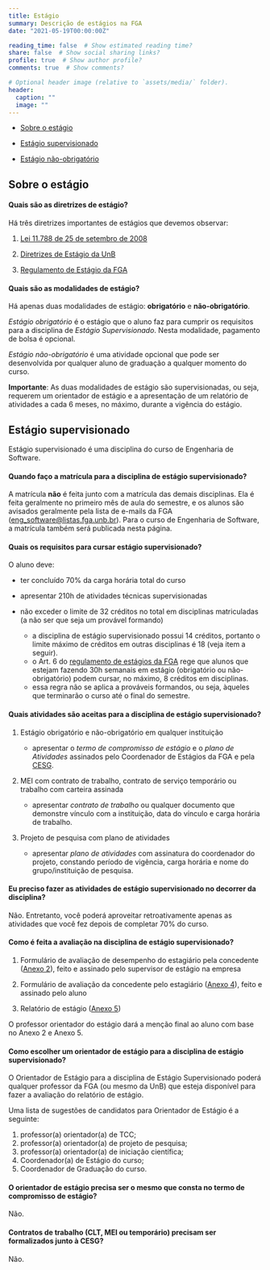 ```yaml
---
title: Estágio
summary: Descrição de estágios na FGA
date: "2021-05-19T00:00:00Z"

reading_time: false  # Show estimated reading time?
share: false  # Show social sharing links?
profile: true  # Show author profile?
comments: true  # Show comments?

# Optional header image (relative to `assets/media/` folder).
header:
  caption: ""
  image: ""
---
```


* [Sobre o estágio](#sobre-o-estágio)

* [Estágio supervisionado](#estágio-supervisionado)

* [Estágio não-obrigatório](#estágio-não-obrigatório)

## Sobre o estágio

#### Quais são as diretrizes de estágio?

Há três diretrizes importantes de estágios que devemos observar:

1. [Lei 11.788 de 25 de setembro de 2008](http://www.planalto.gov.br/ccivil_03/_ato2007-2010/2008/lei/l11788.htm)

2. [Diretrizes de Estágio da UnB](http://www.deg.unb.br/images/Diretorias/DAIA/cesg/arquivos_gerais/Diretrizes_de_Est%C3%A1gio_da_UnB_1.pdf)

3. [Regulamento de Estágio da FGA](regulamento_estagio_fga.pdf)

#### Quais são as modalidades de estágio?

Há apenas duas modalidades de estágio: **obrigatório** e **não-obrigatório**.

*Estágio obrigatório* é o estágio que o aluno faz para cumprir os requisitos para a disciplina de *Estágio Supervisionado*. Nesta modalidade, pagamento de bolsa é opcional.

*Estágio não-obrigatório* é uma atividade opcional que pode ser desenvolvida por qualquer aluno de graduação a qualquer momento do curso.

**Importante**: As duas modalidades de estágio são supervisionadas, ou seja, requerem um orientador de estágio e a apresentação de um relatório de atividades a cada 6 meses, no máximo, durante a vigência do estágio.

## Estágio supervisionado

Estágio supervisionado é uma disciplina do curso de Engenharia de Software.

#### Quando faço a matrícula para a disciplina de estágio supervisionado?

A matrícula **não** é feita junto com a matrícula das demais disciplinas. Ela é feita geralmente no primeiro mês de aula do semestre, e os alunos são avisados geralmente pela lista de e-mails da FGA (eng_software@listas.fga.unb.br). Para o curso de Engenharia de Software, a matrícula também será publicada nesta página.

#### Quais os requisitos para cursar estágio supervisionado?

O aluno deve:
* ter concluído 70% da carga horária total do curso

* apresentar 210h de atividades técnicas supervisionadas

* não exceder o limite de 32 créditos no total em disciplinas matriculadas (a não ser que seja um provável formando)
	- a disciplina de estágio supervisionado possui 14 créditos, portanto o limite máximo de créditos em outras disciplinas é 18 (veja item a seguir).
	- o Art. 6 do [regulamento de estágios da FGA](regulamento_estagio_fga.pdf) rege que alunos que estejam fazendo 30h semanais em estágio (obrigatório ou não-obrigatório) podem cursar, no máximo, 8 créditos em disciplinas.
	- essa regra não se aplica a prováveis formandos, ou seja, àqueles que terminarão o curso até o final do semestre.


#### Quais atividades são aceitas para a disciplina de estágio supervisionado?

1. Estágio obrigatório e não-obrigatório em qualquer instituição
	- apresentar o *termo de compromisso de estágio* e o *plano de Atividades* assinados pelo Coordenador de Estágios da FGA e pela [CESG](http://www.deg.unb.br/a-coordenacao).

2. MEI com contrato de trabalho, contrato de serviço temporário ou trabalho com carteira assinada
	- apresentar *contrato de trabalho* ou qualquer documento que demonstre vínculo com a instituição, data do vínculo e carga horária de trabalho.

3. Projeto de pesquisa com plano de atividades
	- apresentar *plano de atividades* com assinatura do coordenador do projeto, constando período de vigência, carga horária e nome do grupo/instituição de pesquisa.

#### Eu preciso fazer as atividades de estágio supervisionado no decorrer da disciplina?

Não. Entretanto, você poderá aproveitar retroativamente apenas as atividades que você fez depois de completar 70% do curso.

#### Como é feita a avaliação na disciplina de estágio supervisionado?

1. Formulário de avaliação de desempenho do estagiário pela concedente ([Anexo 2](anexos/anexo2.docx)), feito e assinado pelo supervisor de estágio na empresa

2. Formulário de avaliação da concedente pelo estagiário ([Anexo 4](anexos/anexo4.docx)), feito e assinado pelo aluno

3. Relatório de estágio ([Anexo 5](anexos/anexo5.pdf))

O professor orientador do estágio dará a menção final ao aluno com base no Anexo 2 e Anexo 5.

#### Como escolher um orientador de estágio para a disciplina de estágio supervisionado?

O Orientador de Estágio para a disciplina de Estágio Supervisionado poderá qualquer professor da FGA (ou mesmo da UnB) que esteja disponível para fazer a avaliação do relatório de estágio.

Uma lista de sugestões de candidatos para Orientador de Estágio é a seguinte:
1. professor(a) orientador(a) de TCC;
2. professor(a) orientador(a) de projeto de pesquisa;
3. professor(a) orientador(a) de iniciação científica;
4. Coordenador(a) de Estágio do curso;
5. Coordenador de Graduação do curso.

#### O orientador de estágio precisa ser o mesmo que consta no termo de compromisso de estágio?

Não.

#### Contratos de trabalho (CLT, MEI ou temporário) precisam ser formalizados junto à CESG?

Não.